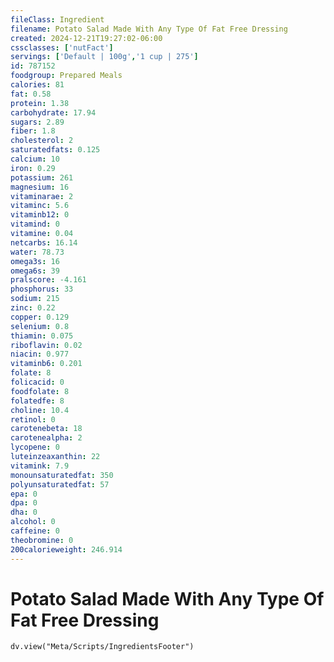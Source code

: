 ```yaml
---
fileClass: Ingredient
filename: Potato Salad Made With Any Type Of Fat Free Dressing
created: 2024-12-21T19:27:02-06:00
cssclasses: ['nutFact']
servings: ['Default | 100g','1 cup | 275']
id: 787152
foodgroup: Prepared Meals
calories: 81
fat: 0.58
protein: 1.38
carbohydrate: 17.94
sugars: 2.89
fiber: 1.8
cholesterol: 2
saturatedfats: 0.125
calcium: 10
iron: 0.29
potassium: 261
magnesium: 16
vitaminarae: 2
vitaminc: 5.6
vitaminb12: 0
vitamind: 0
vitamine: 0.04
netcarbs: 16.14
water: 78.73
omega3s: 16
omega6s: 39
pralscore: -4.161
phosphorus: 33
sodium: 215
zinc: 0.22
copper: 0.129
selenium: 0.8
thiamin: 0.075
riboflavin: 0.02
niacin: 0.977
vitaminb6: 0.201
folate: 8
folicacid: 0
foodfolate: 8
folatedfe: 8
choline: 10.4
retinol: 0
carotenebeta: 18
carotenealpha: 2
lycopene: 0
luteinzeaxanthin: 22
vitamink: 7.9
monounsaturatedfat: 350
polyunsaturatedfat: 57
epa: 0
dpa: 0
dha: 0
alcohol: 0
caffeine: 0
theobromine: 0
200calorieweight: 246.914
---
```


# Potato Salad Made With Any Type Of Fat Free Dressing

```dataviewjs
dv.view("Meta/Scripts/IngredientsFooter")
```